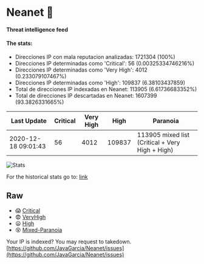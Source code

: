 # Neanet :hocho:
#### Threat intelligence feed
#### The stats:

- Direcciones IP con mala reputacion analizadas: 1721304 (100%)
- Direcciones IP determinadas como 'Critical':  56 (0.00325334746216%)
- Direcciones IP determinadas como 'Very High':  4012 (0.233079107467%)
- Direcciones IP determinadas como 'High':  109837 (6.38103437859)
- Total de direcciones IP indexadas en Neanet:  113905 (6.61736683352%)
- Total de direcciones IP descartadas en Neanet:  1607399 (93.3826331665%)

| Last Update | Critical | Very High | High | Paranoia |
| --- | --- | --- | --- | --- |
| 2020-12-18 09:01:43 | 56 | 4012 | 109837 | 113905 mixed list (Critical + Very High + High)|

![Stats](https://docs.google.com/spreadsheets/d/e/2PACX-1vSnaNMIXVabIpDJjufMlzH7poXnshF3mgd8Is1g9ytUEzVsP5my4Trn8f-xkoLLQ38xpL3HtmUexLo6/pubchart?oid=501124687&format=image)

For the historical stats go to: [link](/stats.csv)
## Raw
- :scream: [Critical](https://raw.githubusercontent.com/JavaGarcia/Neanet/master/blacklists/neanet_critical.txt)
- :fearful: [VeryHigh](https://raw.githubusercontent.com/JavaGarcia/Neanet/master/blacklists/neanet_veryHigh.txtt)
- :frowning: [High](https://raw.githubusercontent.com/JavaGarcia/Neanet/master/blacklists/neanet_high.txt)
- :dizzy_face: [Mixed-Paranoia](https://raw.githubusercontent.com/JavaGarcia/Neanet/master/blacklists/neanet_all.txt)


Your IP is indexed? You may request to takedown. [https://github.com/JavaGarcia/Neanet/issues](https://github.com/JavaGarcia/Neanet/issues)










































































































































































































































































































































































































































































































































































































































































































































































































































































































































































































































































































































































































































































































































































































































































































































































































































































































































































































































































































































































































































































































































































































































































































































































































































































































































































































































































































































































































































































































































































